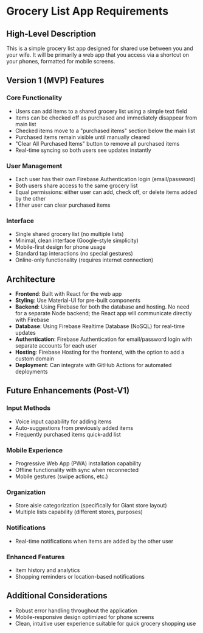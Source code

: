 # Grocery List App Requirements

## High-Level Description
This is a simple grocery list app designed for shared use between you and your wife. It will be primarily a web app that you access via a shortcut on your phones, formatted for mobile screens.

## Version 1 (MVP) Features

### Core Functionality
- Users can add items to a shared grocery list using a simple text field
- Items can be checked off as purchased and immediately disappear from main list
- Checked items move to a "purchased items" section below the main list
- Purchased items remain visible until manually cleared
- "Clear All Purchased Items" button to remove all purchased items
- Real-time syncing so both users see updates instantly

### User Management
- Each user has their own Firebase Authentication login (email/password)
- Both users share access to the same grocery list
- Equal permissions: either user can add, check off, or delete items added by the other
- Either user can clear purchased items

### Interface
- Single shared grocery list (no multiple lists)
- Minimal, clean interface (Google-style simplicity)
- Mobile-first design for phone usage
- Standard tap interactions (no special gestures)
- Online-only functionality (requires internet connection)

## Architecture
- **Frontend**: Built with React for the web app
- **Styling**: Use Material-UI for pre-built components
- **Backend**: Using Firebase for both the database and hosting. No need for a separate Node backend; the React app will communicate directly with Firebase
- **Database**: Using Firebase Realtime Database (NoSQL) for real-time updates
- **Authentication**: Firebase Authentication for email/password login with separate accounts for each user
- **Hosting**: Firebase Hosting for the frontend, with the option to add a custom domain
- **Deployment**: Can integrate with GitHub Actions for automated deployments

## Future Enhancements (Post-V1)

### Input Methods
- Voice input capability for adding items
- Auto-suggestions from previously added items
- Frequently purchased items quick-add list

### Mobile Experience  
- Progressive Web App (PWA) installation capability
- Offline functionality with sync when reconnected
- Mobile gestures (swipe actions, etc.)

### Organization
- Store aisle categorization (specifically for Giant store layout)
- Multiple lists capability (different stores, purposes)

### Notifications
- Real-time notifications when items are added by the other user

### Enhanced Features
- Item history and analytics
- Shopping reminders or location-based notifications

## Additional Considerations
- Robust error handling throughout the application
- Mobile-responsive design optimized for phone screens
- Clean, intuitive user experience suitable for quick grocery shopping use

